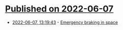 # [Published on 2022-06-07](index.md)

* [2022-06-07, 13:19:43](https://news.ycombinator.com/item?id=31653824) - [Emergency braking in space](https://www.physicsforums.com/threads/emergency-braking-in-space.1015593/)
